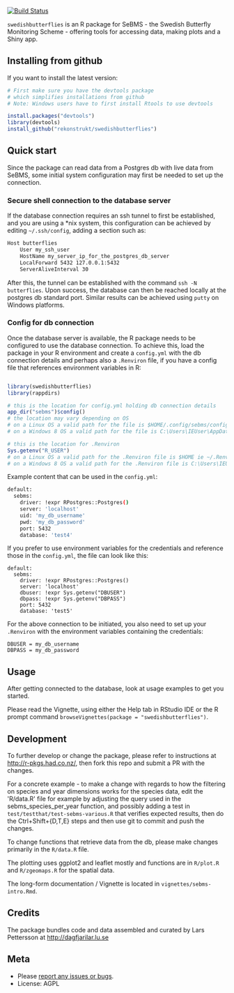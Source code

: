 [![Build Status](https://travis-ci.org/rekonstrukt/swedishbutterflies.svg?branch=master)](https://travis-ci.org/rekonstrukt/swedishbutterflies)

<!-- README.md is generated from README.Rmd. Please edit that file -->
`swedishbutterflies` is an R package for SeBMS - the Swedish Butterfly Monitoring Scheme - offering tools for accessing data, making plots and a Shiny app.

Installing from github
----------------------

If you want to install the latest version:

``` r
# First make sure you have the devtools package
# which simplifies installations from github
# Note: Windows users have to first install Rtools to use devtools

install.packages("devtools") 
library(devtools)
install_github("rekonstrukt/swedishbutterflies")
```

Quick start
-----------

Since the package can read data from a Postgres db with live data from SeBMS, some initial system configuration may first be needed to set up the connection.

### Secure shell connection to the database server

If the database connection requires an ssh tunnel to first be established, and you are using a \*nix system, this configuration can be achieved by editing `~/.ssh/config`, adding a section such as:

``` bash
Host butterflies
    User my_ssh_user
    HostName my_server_ip_for_the_postgres_db_server
    LocalForward 5432 127.0.0.1:5432
    ServerAliveInterval 30
```

After this, the tunnel can be established with the command `ssh -N butterflies`. Upon success, the database can then be reached locally at the postgres db standard port. Similar results can be achieved using `putty` on Windows platforms.

### Config for db connection

Once the database server is available, the R package needs to be configured to use the database connection. To achieve this, load the package in your R environment and create a `config.yml` with the db connection details and perhaps also a `.Renviron` file, if you have a config file that references environment variables in R:

``` r

library(swedishbutterflies)
library(rappdirs)

# this is the location for config.yml holding db connection details
app_dir("sebms")$config() 
# the location may vary depending on OS
# on a Linux OS a valid path for the file is $HOME/.config/sebms/config.yml
# on a Windows 8 OS a valid path for the file is C:\Users\IEUser\AppData\Local\sebms\sebms\config.yml

# this is the location for .Renviron
Sys.getenv("R_USER")
# on a Linux OS a valid path for the .Renviron file is $HOME ie ~/.Renviron
# on a Windows 8 OS a valid path for the .Renviron file is C:\Users\IEUser\.Renviron
```

Example content that can be used in the `config.yml`:

``` bash
default:
  sebms:
    driver: !expr RPostgres::Postgres() 
    server: 'localhost'
    uid: 'my_db_username'
    pwd: 'my_db_password'
    port: 5432
    database: 'test4'
```

If you prefer to use environment variables for the credentials and reference those in the `config.yml`, the file can look like this:

    default:
      sebms:
        driver: !expr RPostgres::Postgres() 
        server: 'localhost'
        dbuser: !expr Sys.getenv("DBUSER")
        dbpass: !expr Sys.getenv("DBPASS")  
        port: 5432
        database: 'test5'

For the above connection to be initiated, you also need to set up your `.Renviron` with the environment variables containing the credentials:

``` console
DBUSER = my_db_username
DBPASS = my_db_password
```

Usage
-----

After getting connected to the database, look at usage examples to get you started.

Please read the Vignette, using either the Help tab in RStudio IDE or the R prompt command `browseVignettes(package = "swedishbutterflies")`.

Development
-----------

To further develop or change the package, please refer to instructions at <http://r-pkgs.had.co.nz/>, then fork this repo and submit a PR with the changes.

For a concrete example - to make a change with regards to how the filtering on species and year dimensions works for the species data, edit the 'R/data.R' file for example by adjusting the query used in the sebms\_species\_per\_year function, and possibly adding a test in `test/testthat/test-sebms-various.R` that verifies expected results, then do the Ctrl+Shift+{D,T,E} steps and then use git to commit and push the changes.

To change functions that retrieve data from the db, please make changes primarily in the `R/data.R` file.

The plotting uses ggplot2 and leaflet mostly and functions are in `R/plot.R` and `R/zgeomaps.R` for the spatial data.

The long-form documentation / Vignette is located in `vignettes/sebms-intro.Rmd`.

Credits
-------

The package bundles code and data assembled and curated by Lars Pettersson at <http://dagfjarilar.lu.se>

Meta
----

-   Please [report any issues or bugs](https://github.com/rekonstrukt/swedishbutterflies/issues).
-   License: AGPL
